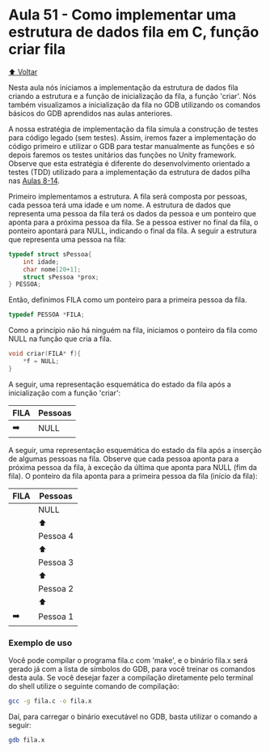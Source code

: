 # Aula 51 - Como implementar uma estrutura de dados fila em C, função criar fila

[:arrow_up: Voltar](https://github.com/Geofisicando/C-orientado-a-testes#%C3%ADndice)

Nesta aula nós iniciamos a implementação da estrutura de dados fila criando a estrutura e a função de inicialização da fila, a função 'criar'.
Nós também visualizamos a inicialização da fila no GDB utilizando os comandos básicos do GDB aprendidos nas aulas anteriores.

A nossa estratégia de
implementação da fila simula a construção de testes para código legado (sem testes). Assim, iremos fazer a implementação do código primeiro
e utilizar o GDB para testar manualmente as funções e só depois faremos os testes unitários das funções no Unity framework. Observe que esta estratégia
é diferente do desenvolvimento orientado a testes (TDD) utilizado para a implementação da estrutura de dados pilha nas [Aulas 8-14](https://github.com/Geofisicando/C-orientado-a-testes#desenvolvimento-de-uma-pilha-com-tdd).

Primeiro implementamos a estrutura. A fila será composta por pessoas, cada pessoa terá uma idade e um nome. A estrutura de dados que representa
uma pessoa da fila terá os dados da pessoa e um ponteiro que aponta para a próxima pessoa da fila. Se a pessoa estiver no final da fila, o ponteiro
apontará para NULL, indicando o final da fila. A seguir a estrutura que representa uma pessoa na fila:

```c
typedef struct sPessoa{
	int idade;
	char nome[20+1];
	struct sPessoa *prox;
} PESSOA;
```

Então, definimos FILA como um ponteiro para a primeira pessoa da fila.

```c
typedef PESSOA *FILA;
```

Como a princípio não há ninguém na fila, iniciamos o ponteiro da fila como NULL na função que cria a fila.

```c
void criar(FILA* f){
	*f = NULL;
}
```

A seguir, uma representação esquemática do estado da fila após a inicialização com a função 'criar':

| FILA | Pessoas |
 | --- | --- |
 | :arrow_right: | NULL |

A seguir, uma representação esquemática do estado da fila após a inserção de algumas pessoas na fila. Observe que
cada pessoa aponta para a próxima pessoa da fila, à exceção da última que aponta para NULL (fim da fila).
O ponteiro da fila aponta para a primeira pessoa
da fila (início da fila):

| FILA | Pessoas |
 | --- | --- |
 | | NULL |
 | | :arrow_up: |
 | | Pessoa 4 |
 | | :arrow_up: |
 | | Pessoa 3 |
 | | :arrow_up: |
 | | Pessoa 2 |
 | | :arrow_up: |
 | :arrow_right: | Pessoa 1 |

### Exemplo de uso

Você pode compilar o programa fila.c com 'make', e o binário fila.x será gerado já com a lista de símbolos do GDB, para você treinar os comandos desta aula. Se você desejar fazer a compilação diretamente pelo terminal do shell utilize o seguinte comando de compilação:

```sh
gcc -g fila.c -o fila.x
```

Daí, para carregar o binário executável no GDB, basta utilizar o comando a seguir:

```sh
gdb fila.x
```
